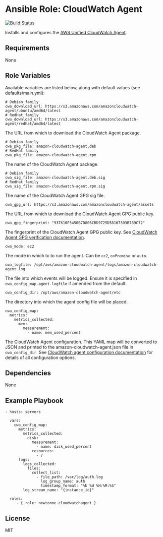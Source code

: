 Ansible Role: CloudWatch Agent
==============================

[![Build Status](https://travis-ci.org/newtonne/ansible-role-cloudwatchagent.svg?branch=master)](https://travis-ci.org/newtonne/ansible-role-cloudwatchagent)

Installs and configures the [AWS Unified CloudWatch Agent](https://docs.aws.amazon.com/AmazonCloudWatch/latest/monitoring/Install-CloudWatch-Agent.html).

Requirements
------------

None

Role Variables
--------------

Available variables are listed below, along with default values (see defaults/main.yml):

```
# Debian family
cwa_download_url: https://s3.amazonaws.com/amazoncloudwatch-agent/ubuntu/amd64/latest
# RedHat family
cwa_download_url: https://s3.amazonaws.com/amazoncloudwatch-agent/redhat/amd64/latest
```
The URL from which to download the CloudWatch Agent package.

```
# Debian family
cwa_pkg_file: amazon-cloudwatch-agent.deb
# RedHat family
cwa_pkg_file: amazon-cloudwatch-agent.rpm
```
The name of the CloudWatch Agent package.

```
# Debian family
cwa_sig_file: amazon-cloudwatch-agent.deb.sig
# RedHat family
cwa_sig_file: amazon-cloudwatch-agent.rpm.sig
```
The name of the CloudWatch Agent GPG sig file.

```
cwa_gpg_url: https://s3.amazonaws.com/amazoncloudwatch-agent/assets
```
The URL from which to download the CloudWatch Agent GPG public key.

```
cwa_gpg_fingerprint: "937616F3450B7D806CBD9725D58167303B789C72"
```
The fingerprint of the CloudWatch Agent GPG public key. See [CloudWatch Agent GPG verification documentation](https://docs.aws.amazon.com/AmazonCloudWatch/latest/monitoring/verify-CloudWatch-Agent-Package-Signature.html).

```
cwa_mode: ec2
```
The mode in which to to run the agent. Can be `ec2`, `onPremise` or `auto`.

```
cwa_logfile: /opt/aws/amazon-cloudwatch-agent/logs/amazon-cloudwatch-agent.log
```
The file into which events will be logged. Ensure it is specified in `cwa_config_map.agent.logfile` if amended from the default.

```
cwa_config_dir: /opt/aws/amazon-cloudwatch-agent/etc
```
The directory into which the agent config file will be placed.

```
cwa_config_map:
  metrics:
    metrics_collected:
      mem:
        measurement:
          - name: mem_used_percent
```
The CloudWatch Agent configuration. This YAML map will be converted to JSON and printed to the amazon-cloudwatch-agent.json file in `cwa_config_dir`. See [CloudWatch agent configuration documentation](https://docs.aws.amazon.com/AmazonCloudWatch/latest/monitoring/CloudWatch-Agent-Configuration-File-Details.html) for details of all configuration options.

Dependencies
------------

None

Example Playbook
----------------

    - hosts: servers

      vars:
        cwa_config_map:
          metrics:
            metrics_collected:
              disk:
                measurement:
                  - name: disk_used_percent
                resources:
                  - /
          logs:
            logs_collected:
              files:
                collect_list:
                  - file_path: /var/log/auth.log
                    log_group_name: auth
                    timestamp_format: "%b %d %H:%M:%S"
            log_stream_name: "{instance_id}"

      roles:
         - { role: newtonne.cloudwatchagent }

License
-------

MIT
